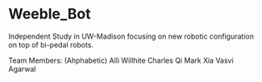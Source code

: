 # Weeble_Bot
Independent Study in UW-Madison focusing on new robotic configuration on top of bi-pedal robots.

Team Members: (Ahphabetic)
  Alli Willhite
  Charles Qi
  Mark Xia
  Vasvi Agarwal  
